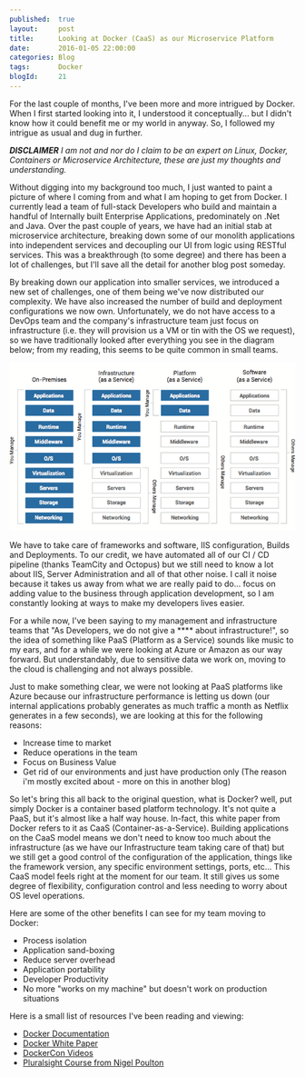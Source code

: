 ```yaml
---
published: 	true
layout: 	post
title:		Looking at Docker (CaaS) as our Microservice Platform
date: 		2016-01-05 22:00:00
categories: Blog
tags: 		Docker
blogId:     21
---
```


For the last couple of months, I've been more and more intrigued by Docker. When I first started looking into it, I understood it conceptually... but I didn't know how it could benefit me or my world in anyway. So, I followed my intrigue as usual and dug in further. 

***DISCLAIMER*** *I am not and nor do I claim to be an expert on Linux, Docker, Containers or Microservice Architecture, these are just my thoughts and understanding.*   

Without digging into my background too much, I just wanted to paint a picture of where I coming from and what I am hoping to get from Docker. I currently lead a team of full-stack Developers who build and maintain a handful of Internally built Enterprise Applications, predominately on .Net and Java. Over the past couple of years, we have had an initial stab at microservice architecture, breaking down some of our monolith applications into independent services and decoupling our UI from logic using RESTful services. This was a breakthrough (to some degree) and there has been a lot of challenges, but I'll save all the detail for another blog post someday. 

By breaking down our application into smaller services, we introduced a new set of challenges, one of them being we've now distributed our complexity. We have also increased the number of build and deployment configurations we now own. Unfortunately, we do not have access to a DevOps team and the company's infrastructure team just focus on infrastructure (i.e. they will provision us a VM or tin with the OS we request), so we have traditionally looked after everything you see in the diagram below; from my reading, this seems to be quite common in small teams. 

![Paas](/assets/articles/21/iaas.png)

 We have to take care of frameworks and software, IIS configuration, Builds and Deployments. To our credit, we have automated all of our CI / CD pipeline (thanks TeamCity and Octopus) but we still need to know a lot about IIS, Server Administration and all of that other noise. I call it noise because it takes us away from what we are really paid to do... focus on adding value to the business through application development, so I am constantly looking at ways to make my developers lives easier.
 
 For a while now, I've been saying to my management and infrastructure teams that "As Developers, we do not give a **** about infrastructure!", so the idea of something like PaaS (Platform as a Service) sounds like music to my ears, and for a while we were looking at Azure or Amazon as our way forward. But understandably, due to sensitive data we work on, moving to the cloud is challenging and not always possible.
 
 Just to make something clear, we were not looking at PaaS platforms like Azure because our infrastructure performance is letting us down (our internal applications probably generates as much traffic a month as Netflix generates in a few seconds), we are looking at this for the following reasons:
 
- Increase time to market
- Reduce operations in the team
- Focus on Business Value
- Get rid of our environments and just have production only (The reason i'm mostly excited about - more on this in another blog)

So let's bring this all back to the original question, what is Docker? well, put simply Docker is a container based platform technology. It's not quite a PaaS, but it's almost like a half way house. In-fact, this white paper from Docker refers to it as CaaS (Container-as-a-Service). Building applications on the CaaS model means we don't need to know too much about the infrastructure (as we have our Infrastructure team taking care of that) but we still get a good control of the configuration of the application, things like the framework version, any specific environment settings, ports, etc... This CaaS model feels right at the moment for our team. It still gives us some degree of flexibility, configuration control and less needing to worry about OS level operations.

Here are some of the other benefits I can see for my team moving to Docker:
- Process isolation
- Application sand-boxing
- Reduce server overhead
- Application portability
- Developer Productivity
- No more "works on my machine" but doesn't work on production situations

Here is a small list of resources I've been reading and viewing:
- [Docker Documentation](http://docs.docker.com)
- [Docker White Paper](https://www.docker.com/sites/default/files/WP_Modern%20App%20Architecture%20for%20Enterprise%20-%20Jan%202016.pdf)
- [DockerCon Videos](https://www.docker.com/community/dockercon)
- [Pluralsight Course from Nigel Poulton](https://www.pluralsight.com/courses/docker-deep-dive)